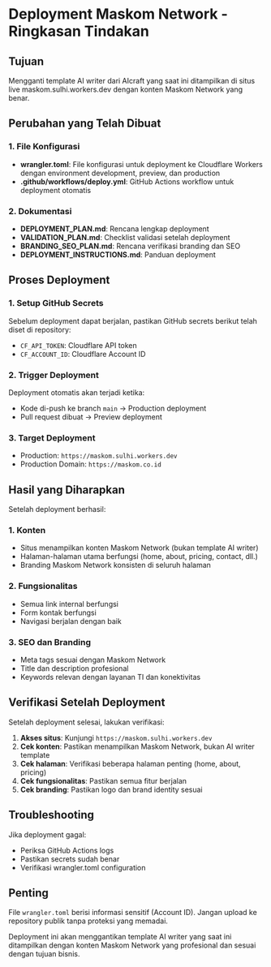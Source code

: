 # Deployment Maskom Network - Ringkasan Tindakan

## Tujuan
Mengganti template AI writer dari AIcraft yang saat ini ditampilkan di situs live maskom.sulhi.workers.dev dengan konten Maskom Network yang benar.

## Perubahan yang Telah Dibuat

### 1. File Konfigurasi
- **wrangler.toml**: File konfigurasi untuk deployment ke Cloudflare Workers dengan environment development, preview, dan production
- **.github/workflows/deploy.yml**: GitHub Actions workflow untuk deployment otomatis

### 2. Dokumentasi
- **DEPLOYMENT_PLAN.md**: Rencana lengkap deployment
- **VALIDATION_PLAN.md**: Checklist validasi setelah deployment
- **BRANDING_SEO_PLAN.md**: Rencana verifikasi branding dan SEO
- **DEPLOYMENT_INSTRUCTIONS.md**: Panduan deployment

## Proses Deployment

### 1. Setup GitHub Secrets
Sebelum deployment dapat berjalan, pastikan GitHub secrets berikut telah diset di repository:
- `CF_API_TOKEN`: Cloudflare API token
- `CF_ACCOUNT_ID`: Cloudflare Account ID

### 2. Trigger Deployment
Deployment otomatis akan terjadi ketika:
- Kode di-push ke branch `main` → Production deployment
- Pull request dibuat → Preview deployment

### 3. Target Deployment
- Production: `https://maskom.sulhi.workers.dev`
- Production Domain: `https://maskom.co.id`

## Hasil yang Diharapkan

Setelah deployment berhasil:

### 1. Konten
- Situs menampilkan konten Maskom Network (bukan template AI writer)
- Halaman-halaman utama berfungsi (home, about, pricing, contact, dll.)
- Branding Maskom Network konsisten di seluruh halaman

### 2. Fungsionalitas
- Semua link internal berfungsi
- Form kontak berfungsi
- Navigasi berjalan dengan baik

### 3. SEO dan Branding
- Meta tags sesuai dengan Maskom Network
- Title dan description profesional
- Keywords relevan dengan layanan TI dan konektivitas

## Verifikasi Setelah Deployment

Setelah deployment selesai, lakukan verifikasi:

1. **Akses situs**: Kunjungi `https://maskom.sulhi.workers.dev`
2. **Cek konten**: Pastikan menampilkan Maskom Network, bukan AI writer template
3. **Cek halaman**: Verifikasi beberapa halaman penting (home, about, pricing)
4. **Cek fungsionalitas**: Pastikan semua fitur berjalan
5. **Cek branding**: Pastikan logo dan brand identity sesuai

## Troubleshooting

Jika deployment gagal:
- Periksa GitHub Actions logs
- Pastikan secrets sudah benar
- Verifikasi wrangler.toml configuration

## Penting

File `wrangler.toml` berisi informasi sensitif (Account ID). Jangan upload ke repository publik tanpa proteksi yang memadai.

Deployment ini akan menggantikan template AI writer yang saat ini ditampilkan dengan konten Maskom Network yang profesional dan sesuai dengan tujuan bisnis.